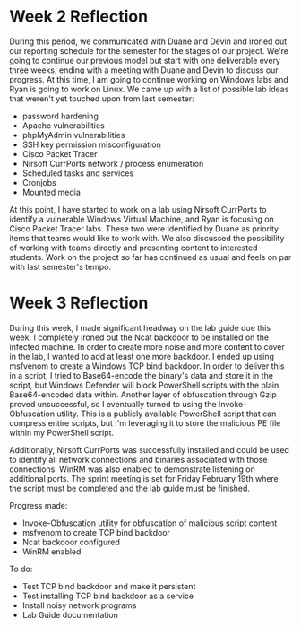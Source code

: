 # Week 2 Reflection

During this period, we communicated with Duane and Devin and ironed out our reporting schedule for the semester for the stages of our project. We're going to continue our previous model but start with one deliverable every three weeks, ending with a meeting with Duane and Devin to discuss our progress. At this time, I am going to continue working on Windows labs and Ryan is going to work on Linux. We came up with a list of possible lab ideas that weren't yet touched upon from last semester:

* password hardening
* Apache vulnerabilities
* phpMyAdmin vulnerabilities
* SSH key permission misconfiguration
* Cisco Packet Tracer
* Nirsoft CurrPorts network / process enumeration
* Scheduled tasks and services
* Cronjobs
* Mounted media

At this point, I have started to work on a lab using Nirsoft CurrPorts to identify a vulnerable Windows Virtual Machine, and Ryan is focusing on Cisco Packet Tracer labs. These two were identified by Duane as priority items that teams would like to work with. We also discussed the possibility of working with teams directly and presenting content to interested students. Work on the project so far has continued as usual and feels on par with last semester's tempo.

# Week 3 Reflection

During this week, I made significant headway on the lab guide due this week. I completely ironed out the Ncat backdoor to be installed on the infected machine. In order to create more noise and more content to cover in the lab, I wanted to add at least one more backdoor. I ended up using msfvenom to create a Windows TCP bind backdoor. In order to deliver this in a script, I tried to Base64-encode the binary's data and store it in the script, but Windows Defender will block PowerShell scripts with the plain Base64-encoded data within. Another layer of obfuscation through Gzip proved unsuccessful, so I eventually turned to using the Invoke-Obfuscation utility. This is a publicly available PowerShell script that can compress entire scripts, but I'm leveraging it to store the malicious PE file within my PowerShell script. 

Additionally, Nirsoft CurrPorts was successfully installed and could be used to identify all network connections and binaries associated with those connections. WinRM was also enabled to demonstrate listening on additional ports. The sprint meeting is set for Friday February 19th where the script must be completed and the lab guide must be finished.

Progress made:
* Invoke-Obfuscation utility for obfuscation of malicious script content
* msfvenom to create TCP bind backdoor
* Ncat backdoor configured
* WinRM enabled

To do:
* Test TCP bind backdoor and make it persistent
* Test installing TCP bind backdoor as a service
* Install noisy network programs
* Lab Guide documentation
